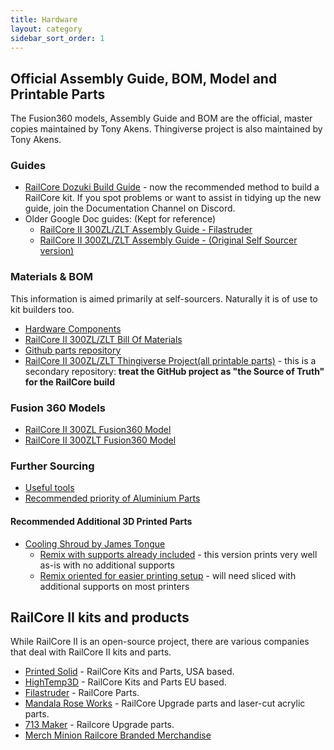 ```yaml
---
title: Hardware
layout: category
sidebar_sort_order: 1
---
```


## Official Assembly Guide, BOM, Model and Printable Parts 

The Fusion360 models, Assembly Guide and BOM are the official, master copies maintained by Tony Akens. Thingiverse project is also maintained by Tony Akens.

### Guides
 * [RailCore Dozuki Build Guide](https://railcore.dozuki.com/c/RailCore_II) -  now the recommended method to build a RailCore kit. If you spot problems or want to assist in tidying up the new guide, join the Documentation Channel on Discord.
 * Older Google Doc guides: (Kept for reference)  
   * [RailCore II 300ZL/ZLT Assembly Guide - Filastruder](https://railcore.page.link/fskit) 
   * [RailCore II 300ZL/ZLT Assembly Guide - (Original Self Sourcer version)](https://railcore.page.link/guide)
   
### Materials & BOM
This information is aimed primarily at self-sourcers. Naturally it is of use to kit builders too.
   * [Hardware Components](./hardware_components.md)
   * [RailCore II 300ZL/ZLT Bill Of Materials](https://docs.google.com/spreadsheets/d/1sxKl6h23SXfuNM7hNiX35rIrpISw8AruEEcNl2Fvibk/edit?usp=sharing)
   * [Github parts repository](https://github.com/railcore/parts)  
   * [RailCore II 300ZL/ZLT Thingiverse Project(all printable parts)](https://www.thingiverse.com/thing:2407174) - this is a secondary repository: **treat the GitHub project as "the Source of Truth" for the RailCore build**
   
### Fusion 360 Models
   * [RailCore II 300ZL Fusion360 Model](https://railcore.page.link/zlmodel)
   * [RailCore II 300ZLT Fusion360 Model](https://railcore.page.link/zltmodel)
   
### Further Sourcing
* [Useful tools](./usefultools.md)
* [Recommended priority of Aluminium Parts](./recommended_priority_of_aluminium_parts.md)

#### Recommended Additional 3D Printed Parts
 * [Cooling Shroud by James Tongue](https://www.thingiverse.com/thing:3367622)
   * [Remix with supports already included](https://github.com/railcore/parts/blob/master/Other%20Printed%20Parts/Cooling%20Shroud/Duct_Printed_Carriage_Supports.stl) - this version prints very well as-is with no additional supports
   * [Remix oriented for easier printing setup](https://www.thingiverse.com/thing:3461781) - will need sliced with additional supports on most printers
   
## RailCore II kits and products
While RailCore II is an open-source project, there are various companies that deal with RailCore II kits and parts.

* [Printed Solid](https://printedsolid.com/) - RailCore Kits and Parts, USA based.
* [HighTemp3D](https://www.HighTemp3D.com/) - RailCore Kits and Parts EU based.
* [Filastruder](https://www.filastruder.com/collections/railcore) - RailCore Parts.
* [Mandala Rose Works](http://www.mandalaroseworks.com/) - RailCore Upgrade parts and laser-cut acrylic parts.
* [713 Maker](https://713maker.com/railcore) - Railcore Upgrade parts.
* [Merch Minion Railcore Branded Merchandise](http://kninedhp.merchminion.com/)
